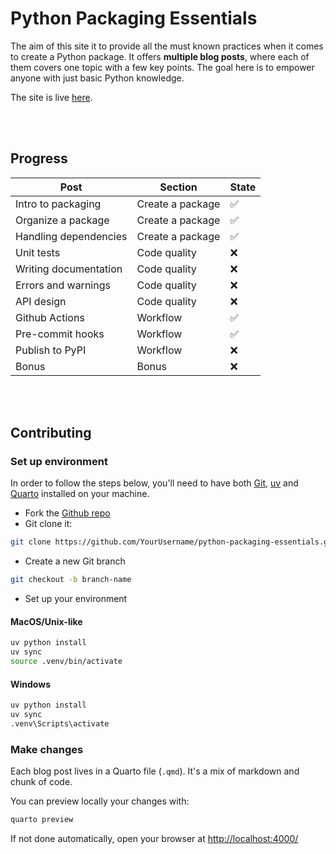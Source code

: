 # Python Packaging Essentials

The aim of this site it to provide all the must known practices when it comes to create a Python package. It offers **multiple blog posts**, where each of them covers one topic with a few key points. The goal here is to empower anyone with just basic Python knowledge.

The site is live [here](https://y-sunflower.github.io/python-packaging-essentials/).

<br><br>

## Progress

| Post                  | Section          | State |
| --------------------- | ---------------- | ----- |
| Intro to packaging    | Create a package | ✅    |
| Organize a package    | Create a package | ✅    |
| Handling dependencies | Create a package | ✅    |
| Unit tests            | Code quality     | ❌    |
| Writing documentation | Code quality     | ❌    |
| Errors and warnings   | Code quality     | ❌    |
| API design            | Code quality     | ❌    |
| Github Actions        | Workflow         | ✅    |
| Pre-commit hooks      | Workflow         | ✅    |
| Publish to PyPI       | Workflow         | ❌    |
| Bonus                 | Bonus            | ❌    |

<br><br>

## Contributing

### Set up environment

In order to follow the steps below, you'll need to have both [Git](https://git-scm.com/downloads), [uv](https://docs.astral.sh/uv/getting-started/installation/) and [Quarto](https://quarto.org/) installed on your machine.

- Fork the [Github repo](https://github.com/yellow-sunflower/python-packaging-essentials/)
- Git clone it:

```bash
git clone https://github.com/YourUsername/python-packaging-essentials.git
```

- Create a new Git branch

```bash
git checkout -b branch-name
```

- Set up your environment

#### MacOS/Unix-like

```bash
uv python install
uv sync
source .venv/bin/activate
```

#### Windows

```bash
uv python install
uv sync
.venv\Scripts\activate
```

### Make changes

Each blog post lives in a Quarto file (`.qmd`). It's a mix of markdown and chunk of code.

You can preview locally your changes with:

```bash
quarto preview
```

If not done automatically, open your browser at [http://localhost:4000/](http://localhost:4000/)

